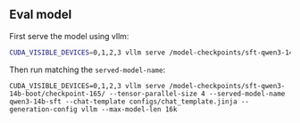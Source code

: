 ## Eval model

First serve the model using vllm:

```bash
CUDA_VISIBLE_DEVICES=0,1,2,3 vllm serve /model-checkpoints/sft-qwen3-14b-boot/checkpoint-165/ --tensor-parallel-size 4  --chat-template configs/chat_template.jinja --generation-config vllm --max-model-len 16k --served-model-name qwen3-14b-sft
```

Then run matching the `served-model-name`:

```
CUDA_VISIBLE_DEVICES=0,1,2,3 vllm serve /model-checkpoints/sft-qwen3-14b-boot/checkpoint-165/ --tensor-parallel-size 4 --served-model-name qwen3-14b-sft --chat-template configs/chat_template.jinja --generation-config vllm --max-model-len 16k
```